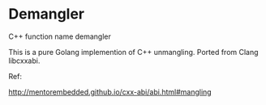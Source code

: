 # Demangler
C++ function name demangler

This is a pure Golang implemention of C++ unmangling. Ported from Clang libcxxabi.

Ref:

http://mentorembedded.github.io/cxx-abi/abi.html#mangling


